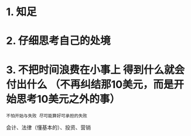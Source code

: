 # 1. 知足

# 2. 仔细思考自己的处境

# 3. 不把时间浪费在小事上 得到什么就会付出什么 （不再纠结那10美元，而是开始思考10美元之外的事） 
    
    不怕开始与失败 尽可能算好可承担的失败

会计、法律（懂基本的）、投资、营销
